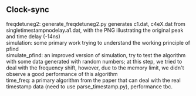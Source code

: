 ## Clock-sync

freqdetuneg2: generate_freqdetuneg2.py generates c1.dat, c4eX.dat from singletimestampnodelay.a1.dat, with the PNG illustrating the original peak and time delay (-14ns)\
simulation: some primary work trying to understand the working principle of pfind\
simulate_pfind: an improved version of simulation, try to test the algorithm with some data generated with random numbers; at this step, we tried to deal with the frequency shift, however, due to the memory limit, we didn't observe a good performance of this algorithm\
time_freq: a primary algorithm from the paper that can deal with the real timestamp data (need to use parse_timestamp.py), performance tbc.

